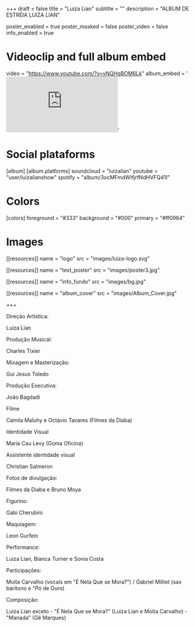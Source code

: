 +++
draft = false
title = "Luiza Lian"
subtitle = ""
description = "ALBUM DE ESTRÉIA LUIZA LIAN"

poster_enabled = true
poster_masked = false
poster_video = false
info_enabled = true

# Videoclip and full album embed
video = "https://www.youtube.com/?v=vNQHgBOM6Lk"
album_embed = '<iframe scrolling="no" frameborder="no" src="https://w.soundcloud.com/player/?url=https%3A//api.soundcloud.com/playlists/86649977&auto_play=false&hide_related=true&show_comments=false&show_user=false&show_reposts=false&visual=false&show_artwork=false"></iframe>'

# Social plataforms
[album]
  [album.platforms]
    soundcloud = "luizalian"
    youtube = "user/luizalianshow"
    spotify = "album/3ocMFmdWIfjrfNdHVFQ41I"

# Colors
[colors]
  foreground =  "#333"
  background =  "#000"
  primary    =  "#ff0964"

# Images
[[resources]]
  name = "logo"
  src = "images/luiza-logo.svg"

[[resources]]
  name = "text_poster"
  src = "images/poster3.jpg"

[[resources]]
  name = "info_fundo"
  src = "images/bg.jpg"

[[resources]]
  name = "album_cover"
  src = "images/Album_Cover.jpg"

+++

<div class="ficha_tecnica">
  <div><label>Direção Artística:</label><p>Luiza Lian</p></div>
  <div><label>Produção Musical:</label><p>Charles Tixier</p></div>
  <div><label>Mixagem e Masterização:</label><p> Gui Jesus Toledo</p></div>
  <div><label>Produção Executiva:</label><p> João Bagdadi</p></div>
  <div><label>Filme</label><p> Camila Maluhy e Octávio Tavares (Filmes da Diaba)</p></div>
  <div><label>Identidade Visual</label><p> Maria Cau Levy (Goma Oficina)</p></div>
  <div><label>Assistente identidade visual</label><p> Christian Salmeron</p></div>
  <div><label>Fotos de divulgação:</label><p>Filmes da Diaba e Bruno Moya</p></div>
  <div><label>Figurino:</label><p> Gabi Cherubini</p></div>
  <div><label>Maquiagem:</label><p> Leon Gurfein</p></div>
  <div><label>Performance:</label><p> Luiza Lian, Bianca Turner e Sonia Costa</p></div>
  <div><label>Participações:</label><p> Moita Carvalho (vocais em "É Nela Que se Mora?") / Gabriel Milliet (sax baritono e "Pó de Ouro)</p></div>
  <div><label>Composição:</label><p>Luiza Lian exceto - "É Nela Que se Mora?" (Luiza Lian e Moita Carvalho) - "Manada" (Gê Marques)</p></div>
</div>